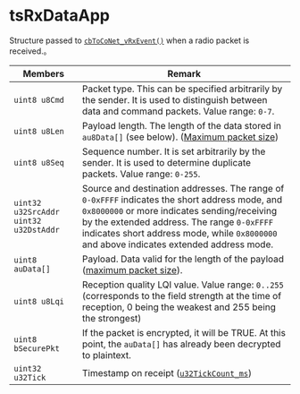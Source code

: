 # tsRxDataApp

Structure passed to [`cbToCoNet_vRxEvent()`](../krubakku/cbtoconet_vrxevent.md) when a radio packet is received.。

| Members                                | Remark                                                                                                                                                                                                                                                                                   |
| -------------------------------------- | ---------------------------------------------------------------------------------------------------------------------------------------------------------------------------------------------------------------------------------------------------------------------------------------- |
| `uint8 u8Cmd`                          | Packet type. This can be specified arbitrarily by the sender. It is used to distinguish between data and command packets. Value range: `0-7`.                                                                                                                                            |
| `uint8 u8Len`                          | Payload length. The length of the data stored in `au8Data[]` (see below). ([Maximum packet size](../../tweliet-net-api-jie-shuo/paketto/pakettono.md))                                                                                                                                   |
| `uint8 u8Seq`                          | Sequence number. It is set arbitrarily by the sender. It is used to determine duplicate packets. Value range: `0-255`.                                                                                                                                                                   |
| `uint32 u32SrcAddr  uint32 u32DstAddr` | Source and destination addresses. The range of `0-0xFFFF` indicates the short address mode, and `0x8000000` or more indicates sending/receiving by the extended address. The range `0-0xFFFF` indicates short address mode, while `0x8000000` and above indicates extended address mode. |
| `uint8 auData[]`                       | Payload. Data valid for the length of the payload ([maximum packet size](../../tweliet-net-api-jie-shuo/paketto/pakettono.md)).                                                                                                                                                          |
| `uint8 u8Lqi`                          | Reception quality LQI value. Value range: `0..255` (corresponds to the field strength at the time of reception, 0 being the weakest and 255 being the strongest)                                                                                                                         |
| `uint8 bSecurePkt`                     | If the packet is encrypted, it will be TRUE. At this point, the `auData[]` has already been decrypted to plaintext.                                                                                                                                                                      |
| `uint32 u32Tick`                       | Timestamp on receipt ([`u32TickCount_ms`](../gurbaru/uint32-u32tickcount_ms.md))                                                                                                                                                                                                         |
